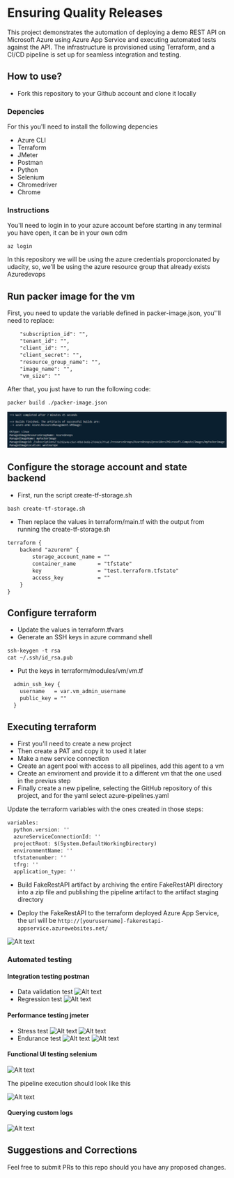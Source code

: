 # Ensuring Quality Releases

This project demonstrates the automation of deploying a demo REST API on Microsoft Azure using Azure App Service and executing automated tests against the API. The infrastructure is provisioned using Terraform, and a CI/CD pipeline is set up for seamless integration and testing.

## How to use?
- Fork this repository to your Github account and clone it locally 

### Depencies
For this you'll need to install the following depencies

- Azure CLI
- Terraform
- JMeter
- Postman
- Python
- Selenium
- Chromedriver
- Chrome

### Instructions

You'll need to login in to your azure account before starting in any terminal you have open, it can be in your own cdm

```
az login
```

In this repository we will be using the azure credentials proporcionated by udacity, so, we'll be using the azure resource group that already exists Azuredevops

## Run packer image for the vm

First, you need to update the variable defined in packer-image.json, you''ll need to replace:

```
    "subscription_id": "",
    "tenant_id": "",
    "client_id": "",
    "client_secret": "",   
    "resource_group_name": "",
    "image_name": "",
    "vm_size": ""
```

After that, you just have to run the following code:
```
packer build ./packer-image.json
```
![Alt text](<packer_image.png>)

## Configure the storage account and state backend 

- First, run the script create-tf-storage.sh

```
bash create-tf-storage.sh
```
- Then replace the values in terraform/main.tf with the output from running the create-tf-storage.sh

```
terraform {
    backend "azurerm" {
        storage_account_name = ""
        container_name       = "tfstate"
        key                  = "test.terraform.tfstate"
        access_key           = ""
    }
}
```

## Configure terraform

- Update the values in terraform.tfvars
- Generate an SSH keys in azure command shell
```
ssh-keygen -t rsa
cat ~/.ssh/id_rsa.pub
```
- Put the keys in terraform/modules/vm/vm.tf
```
  admin_ssh_key {
    username   = var.vm_admin_username
    public_key = "" 
  }
```

## Executing terraform

- First you'll need to create a new project
- Then create a PAT and copy it to used it later
- Make a new service connection
- Create an agent pool with access to all pipelines, add this agent to a vm
- Create an enviroment and provide it to a different vm that the one used in the previus step
- Finally create a new pipeline, selecting the GitHub repository of this project, and for the yaml select azure-pipelines.yaml

Update the terraform variables with the ones created in those steps:

```
variables:
  python.version: ''
  azureServiceConnectionId: ''
  projectRoot: $(System.DefaultWorkingDirectory)
  environmentName: ''
  tfstatenumber: '' 
  tfrg: ''
  application_type: ''  
```

- Build FakeRestAPI artifact by archiving the entire FakeRestAPI directory into a zip file and publishing the pipeline artifact to the artifact staging directory

- Deploy the FakeRestAPI to the terraform deployed Azure App Service, the url will be
```http://[yourusername]-fakerestapi-appservice.azurewebsites.net/``` 

![Alt text](deployed_fakerestapi.png)

### Automated testing

#### Integration testing postman

- Data validation test
![Alt text](validation_test.png)
- Regression test
![Alt text](regression_test-1.png)

#### Performance testing jmeter

- Stress test
![Alt text](stress_test.png)
![Alt text](jmeter_stress_html.png)
- Endurance test
![Alt text](endurance_test.png)
![Alt text](jmeter_endurance_hrml.png)
#### Functional UI testing selenium
![Alt text](selenium_test.png)

The pipeline execution should look like this

![Alt text](pipeline_successful-1.png)

#### Querying custom logs
![Alt text](querying_custom_logs.png)

## Suggestions and Corrections
Feel free to submit PRs to this repo should you have any proposed changes. 
